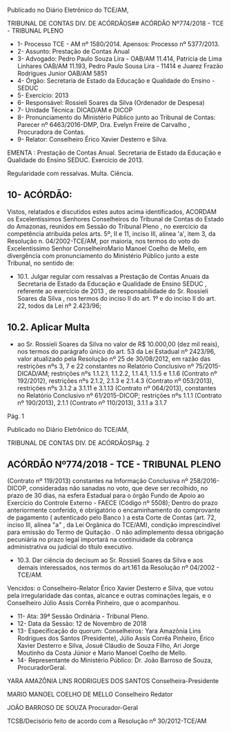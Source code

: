 Publicado  no  Diário Eletrônico do TCE/AM,

TRIBUNAL DE CONTAS DIV. DE  ACÓRDÃOS## ACÓRDÃO Nº774/2018 - TCE - TRIBUNAL PLENO

- 1- Processo TCE - AM nº 1580/2014. Apensos: Processo nº  5377/2013.
- 2- Assunto: Prestação de Contas Anual
- 3- Advogado: Pedro  Paulo  Souza  Lira  -  OAB/AM  11.414,  Patrícia  de  Lima  Linhares  OAB/AM 11.193, Pedro Paulo Sousa Lira - 11414 e Juarez Frazão Rodrigues Junior OAB/AM 5851
- 4- Órgão: Secretaria de Estado da Educação e Qualidade do Ensino - SEDUC
- 5- Exercício: 2013
- 6- Responsável: Rossieli Soares da Silva (Ordenador de Despesa)
- 7- Unidade Técnica: DICAD/AM e DICOP
- 8- Pronunciamento  do Ministério  Público  junto  ao Tribunal  de Contas: Parecer  nº 6463/2016-DMP, Dra. Evelyn Freire de Carvalho , Procuradora de Contas.
- 9- Relator: Conselheiro Érico Xavier Desterro e Silva.

EMENTA :  Prestação  de  Contas  Anual.  Secretaria de  Estado  da  Educação  e  Qualidade  do  Ensino  SEDUC. Exercício de 2013.

Regularidade com ressalvas. Multa. Ciência.

## 10-  ACÓRDÃO:

Vistos, relatados e discutidos estes autos acima identificados, ACORDAM os Excelentíssimos Senhores Conselheiros do Tribunal de Contas do Estado do Amazonas, reunidos em Sessão do Tribunal Pleno , no exercício da competência atribuída pelos arts. 5º,  II  e  11,  inciso  III,  alínea  'a',  item  3,  da  Resolução  n.  04/2002-TCE/AM, por maioria, nos termos do voto do Excelentíssimo Senhor ConselheiroMario Manoel Coelho de Mello, em  divergência  com  pronunciamento  do  Ministério  Público  junto  a  este  Tribunal,  no sentido de:

- 10.1. Julgar  regular  com  ressalvas a Prestação  de  Contas  Anuais  da Secretaria  de  Estado  da  Educação  e  Qualidade  de  Ensino  SEDUC ,  referente  ao exercício  de  2013 ,  de  responsabilidade  do Sr. Rossieli Soares da Silva , nos termos do inciso II do art. 1º e do inciso II do art. 22, todos da Lei nº 2.423/96;

## 10.2.  Aplicar Multa

- ao Sr. Rossieli Soares da Silva no valor de R$ 10.000,00 (dez mil reais), nos termos do parágrafo único do art. 53 da Lei Estadual nº  2423/96,  valor  atualizado  pela  Resolução  nº  25  de  30/08/2012,  em razão das restrições nºs 3, 7 e 22 constantes no  Relatório Conclusivo nº 75/2015-DICAD/AM; restrições nºs 1.1.2.1, 1.1.2.2, 1.1.4.1, 1.1.5  e 1.1.6 (Contrato nº 192/2012), restrições nºs 2.1.2, 2.1.3 e 2.1.4.3 (Contrato nº 053/2013), restrições nºs 3.1.2 a 3.1.11 e 3.1.13 (Contrato nº 064/2013), constantes  no  Relatório  Conclusivo  nº  61/2015-DICOP;  restrições  nºs 1.1.1 (Contrato nº 190/2013), 2.1.1 (Contrato nº 110/2013), 3.1.1 a 3.1.7

Pág. 1

Publicado  no  Diário Eletrônico do TCE/AM,

TRIBUNAL DE CONTAS DIV. DE  ACÓRDÃOSPág. 2

## ACÓRDÃO Nº774/2018 - TCE - TRIBUNAL PLENO

(Contrato nº 119/2013) constantes na Informação Conclusiva nº 258/2016-DICOP,  consideradas  não  sanadas  no  voto,  que  deve  ser recolhido, no prazo de 30 dias, na esfera Estadual para o órgão Fundo de Apoio ao Exercício do Controle Externo - FAECE (Código nº 5508); Dentro do prazo anteriormente conferido, é obrigatório o encaminhamento  do  comprovante  de  pagamento  ( autenticado pelo Banco )  a  esta  Corte  de  Contas  (art.  72,  inciso  III,  alínea  "a"  ,  da  Lei Orgânica do TCE/AM), condição imprescindível para emissão do Termo de Quitação . O não adimplemento dessa obrigação pecuniária no prazo legal importará na continuidade da cobrança administrativa ou judicial do título executivo.

- 10.3. Dar  ciência do  decisum  ao Sr.  Rossieli  Soares  da  Silva e aos demais  interessados,  nos  termos  do  art.161  da  Resolução  nº 04/2002 - TCE/AM.

Vencidos: o Conselheiro-Relator Érico Xavier Desterro e Silva, que votou pela irregularidade  das  contas,  alcance  e  outras  cominações  legais,  e  o  Conselheiro  Júlio Assis Corrêa Pinheiro, que o acompanhou.

- 11-  Ata: 39ª Sessão Ordinária - Tribunal Pleno.
- 12-  Data da Sessão: 12 de Novembro de 2018
- 13-  Especificação  do  quorum: Conselheiros: Yara  Amazônia  Lins  Rodrigues  dos Santos (Presidente), Júlio Assis Corrêa Pinheiro, Érico Xavier Desterro e Silva, Josué Cláudio de Souza Filho, Ari Jorge Moutinho da Costa Júnior e Mario Manoel Coelho de Mello.
- 14-  Representante do Ministério Público: Dr. João Barroso de Souza, ProcuradorGeral.

YARA AMAZÔNIA LINS RODRIGUES DOS SANTOS Conselheira-Presidente

MARIO MANOEL COELHO DE MELLO Conselheiro Redator

JOÃO BARROSO DE SOUZA Procurador-Geral

TCSB/Decisório feito de acordo com a Resolução nº 30/2012-TCE/AM